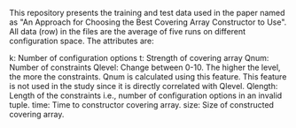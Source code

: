 This repository presents the training and test data used in the paper named as "An Approach for Choosing the Best
Covering Array Constructor to Use". All data (row) in the files are the average of five runs on different configuration space. The attributes are:

k: Number of configuration options 
t: Strength of covering array 
Qnum: Number of constraints 
Qlevel: Change between 0-10. The higher the level, the more the constraints. Qnum is calculated using this feature. This feature is not used in the study since it is directly correlated with Qlevel. 
Qlength: Length of the constraints i.e., number of configuration options in an invalid tuple. 
time: Time to constructor covering array. 
size: Size of constructed covering array. 
